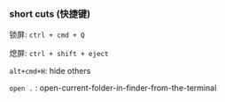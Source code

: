 ### short cuts (快捷键)

锁屏: `ctrl + cmd + Q`

熄屏: `ctrl + shift + eject`

`alt+cmd+H`: hide others

`open .` : open-current-folder-in-finder-from-the-terminal
